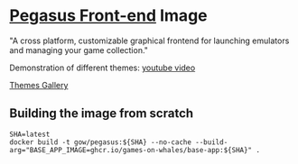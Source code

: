 # [Pegasus Front-end](https://pegasus-frontend.org) Image

"A cross platform, customizable graphical frontend for launching emulators and managing your game collection."

Demonstration of different themes: [youtube video](https://www.youtube.com/watch?v=WYAgfutLbVE)

[Themes Gallery](https://pegasus-frontend.org/tools/themes/)

## Building the image from scratch

```shell
SHA=latest
docker build -t gow/pegasus:${SHA} --no-cache --build-arg="BASE_APP_IMAGE=ghcr.io/games-on-whales/base-app:${SHA}" .
```
